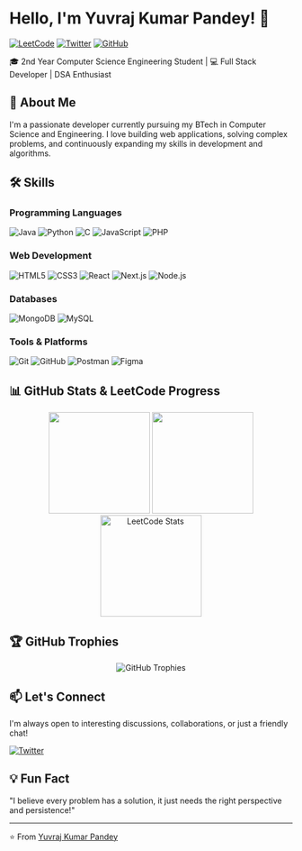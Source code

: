 # Hello, I'm Yuvraj Kumar Pandey! 👋

[![LeetCode](https://img.shields.io/badge/LeetCode-FFA116?style=for-the-badge&logo=leetcode&logoColor=black)](https://leetcode.com/u/yuvraj-kumar-pandey/)
[![Twitter](https://img.shields.io/badge/Twitter-1DA1F2?style=for-the-badge&logo=x&logoColor=white)](https://x.com/yuvrajkpandey)
[![GitHub](https://img.shields.io/badge/GitHub-100000?style=for-the-badge&logo=github&logoColor=white)](https://github.com/yuvrajkumarpandey)

🎓 2nd Year Computer Science Engineering Student | 💻 Full Stack Developer | DSA Enthusiast

## 🚀 About Me

I'm a passionate developer currently pursuing my BTech in Computer Science and Engineering. I love building web applications, solving complex problems, and continuously expanding my skills in development and algorithms.

## 🛠️ Skills

### Programming Languages
![Java](https://img.shields.io/badge/Java-ED8B00?style=for-the-badge&logo=openjdk&logoColor=white)
![Python](https://img.shields.io/badge/Python-3776AB?style=for-the-badge&logo=python&logoColor=white)
![C](https://img.shields.io/badge/C-00599C?style=for-the-badge&logo=c&logoColor=white)
![JavaScript](https://img.shields.io/badge/JavaScript-F7DF1E?style=for-the-badge&logo=javascript&logoColor=black)
![PHP](https://img.shields.io/badge/PHP-777BB4?style=for-the-badge&logo=php&logoColor=white)

### Web Development
![HTML5](https://img.shields.io/badge/HTML5-E34F26?style=for-the-badge&logo=html5&logoColor=white)
![CSS3](https://img.shields.io/badge/CSS3-1572B6?style=for-the-badge&logo=css3&logoColor=white)
![React](https://img.shields.io/badge/React-20232A?style=for-the-badge&logo=react&logoColor=61DAFB)
![Next.js](https://img.shields.io/badge/Next.js-000000?style=for-the-badge&logo=nextdotjs&logoColor=white)
![Node.js](https://img.shields.io/badge/Node.js-339933?style=for-the-badge&logo=nodedotjs&logoColor=white)

### Databases
![MongoDB](https://img.shields.io/badge/MongoDB-47A248?style=for-the-badge&logo=mongodb&logoColor=white)
![MySQL](https://img.shields.io/badge/MySQL-005C84?style=for-the-badge&logo=mysql&logoColor=white)

### Tools & Platforms
![Git](https://img.shields.io/badge/Git-F05032?style=for-the-badge&logo=git&logoColor=white)
![GitHub](https://img.shields.io/badge/GitHub-100000?style=for-the-badge&logo=github&logoColor=white)
![Postman](https://img.shields.io/badge/Postman-FF6C37?style=for-the-badge&logo=postman&logoColor=white)
![Figma](https://img.shields.io/badge/Figma-F24E1E?style=for-the-badge&logo=figma&logoColor=white)

## 📊 GitHub Stats & LeetCode Progress

<!-- GitHub Stats -->
<div align="center">
  <img height="180em" src="https://github-readme-stats.vercel.app/api?username=yuvrajkumarpandey&show_icons=true&theme=radical&include_all_commits=true&count_private=true"/>
  <img height="180em" src="https://github-readme-stats.vercel.app/api/top-langs/?username=yuvrajkumarpandey&layout=compact&langs_count=8&theme=radical"/>
</div>

<!-- LeetCode Stats -->
<div align="center">
  <img height="180em" src="https://leetcard.jacoblin.cool/yuvraj-kumar-pandey?theme=dark&font=Karma&ext=contest" alt="LeetCode Stats"/>
</div>

## 🏆 GitHub Trophies

<div align="center">
  <img src="https://github-profile-trophy.vercel.app/?username=yuvrajkumarpandey&theme=radical&no-frame=true&no-bg=true&margin-w=4" alt="GitHub Trophies" />
</div>

<!-- 
## 🌟 Recent Projects

Here are some of my recent projects:

1. **Project 1** - Brief description [Live Demo](#) | [Source Code](#)
2. **Project 2** - Brief description [Live Demo](#) | [Source Code](#)
3. **Project 3** - Brief description [Live Demo](#) | [Source Code](#)
-->

## 📫 Let's Connect

I'm always open to interesting discussions, collaborations, or just a friendly chat!

[![Twitter](https://img.shields.io/badge/Twitter-1DA1F2?style=for-the-badge&logo=x&logoColor=white)](https://x.com/yuvrajkpandey)

## 💡 Fun Fact

"I believe every problem has a solution, it just needs the right perspective and persistence!"

---

⭐️ From [Yuvraj Kumar Pandey](https://github.com/yuvrajkumarpandey)
